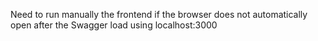 Need to run manually the frontend if the browser does not automatically open after the Swagger load using localhost:3000
